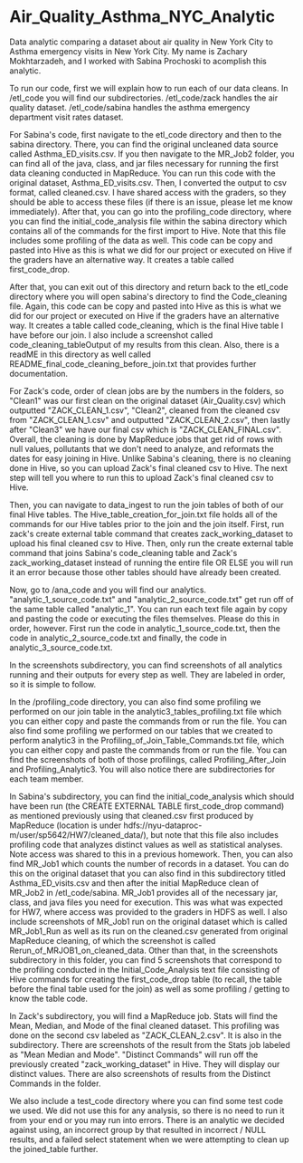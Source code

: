 # Air_Quality_Asthma_NYC_Analytic
Data analytic comparing a dataset about air quality in New York City to Asthma emergency visits in New York City. My name is Zachary Mokhtarzadeh, and I worked with Sabina Prochoski to acomplish this analytic.

To run our code, first we will explain how to run each of our data cleans. In /etl_code you will find our subdirectories. /etl_code/zack handles the air quality dataset. /etl_code/sabina handles the asthma emergency department visit rates dataset.

For Sabina's code, first navigate to the etl_code directory and then to the sabina directory. There, you can find the original uncleaned data source called Asthma_ED_visits.csv. If you then navigate to the MR_Job2 folder, you can find all of the java, class, and jar files necessary for running the first data cleaning conducted in MapReduce. You can run this code with the original dataset, Asthma_ED_visits.csv. Then, I converted the output to csv format, called cleaned.csv. I have shared access with the graders, so they should be able to access these files (if there is an issue, please let me know immediately). After that, you can go into the profiling_code directory, where you can find the initial_code_analysis file within the sabina directory which contains all of the commands for the first import to Hive. Note that this file includes some profiling of the data as well. This code can be copy and pasted into Hive as this is what we did for our project or executed on Hive if the graders have an alternative way. It creates a table called first_code_drop. 
     
After that, you can exit out of this directory and return back to the etl_code directory where you will open sabina's directory to find the Code_cleaning file. Again, this code can be copy and pasted into Hive as this is what we did for our project or executed on Hive if the graders have an alternative way. It creates a table called code_cleaning, which is the final Hive table I have before our join. I also include a screenshot called code_cleaning_tableOutput of my results from this clean. Also, there is a readME in this directory as well called README_final_code_cleaning_before_join.txt that provides further documentation.
     
For Zack's code, order of clean jobs are by the numbers in the folders, so "Clean1" was our first clean on the original dataset (Air_Quality.csv) which outputted "ZACK_CLEAN_1.csv", "Clean2", cleaned from the cleaned csv from "ZACK_CLEAN_1.csv" and outputted "ZACK_CLEAN_2.csv", then lastly after "Clean3" we have our final csv which is "ZACK_CLEAN_FINAL.csv". Overall, the cleaning is done by MapReduce jobs that get rid of rows with null values, pollutants that we don't need to analyze, and reformats the dates for easy joining in Hive. Unlike Sabina's cleaning, there is no cleaning done in Hive, so you can upload Zack's final cleaned csv to Hive. The next step will tell you where to run this to upload Zack's final cleaned csv to Hive. 

Then, you can navigate to data_ingest to run the join tables of both of our final Hive tables. The Hive_table_creation_for_join.txt file holds all of the commands for our Hive tables prior to the join and the join itself. First, run zack's create external table command that creates zack_working_dataset to upload his final cleaned csv to Hive. Then, only run the create external table command that joins Sabina's code_cleaning table and Zack's zack_working_dataset instead of running the entire file OR ELSE you will run it an error because those other tables should have already been created.

Now, go to /ana_code and you will find our analytics. "analytic_1_source_code.txt" and "analytic_2_source_code.txt" get run off of the same table called "analytic_1". You can run each text file again by copy and pasting the code or executing the files themselves. Please do this in order, however. First run the code in analytic_1_source_code.txt, then the code in analytic_2_source_code.txt and finally, the code in analytic_3_source_code.txt.

In the screenshots subdirectory, you can find screenshots of all analytics running and their outputs for every step as well. They are labeled in order, so it is simple to follow.

In the /profiling_code directory, you can also find some profiling we performed on our join table in the analytic3_tables_profiling.txt file which you can either copy and paste the commands from or run the file. You can also find some profiling we performed on our tables that we created to perform analytic3 in the Profiling_of_Join_Table_Commands.txt file, which you can either copy and paste the commands from or run the file. You can find the screenshots of both of those profilings, called Profiling_After_Join and Profiling_Analytic3. You will also notice there are subdirectories for each team member.
     
In Sabina's subdirectory, you can find the initial_code_analysis which should have been run (the CREATE EXTERNAL TABLE first_code_drop command) as mentioned previously using that cleaned.csv first produced by MapReduce (location is under hdfs://nyu-dataproc-m/user/sp5642/HW7/cleaned_data/), but note that this file also includes profiling code that analyzes distinct values as well as statistical analyses. Note access was shared to this in a previous homework. Then, you can also find MR_Job1 which counts the number of records in a dataset. You can do this on the original dataset that you can also find in this subdirectory titled Asthma_ED_visits.csv and then after the initial MapReduce clean of MR_Job2 in /etl_code/sabina. MR_Job1 provides all of the necessary jar, class, and java files you need for execution. This was what was expected for HW7, where access was provided to the graders in HDFS as well. I also include screenshots of MR_Job1 run on the original dataset which is called MR_Job1_Run as well as its run on the cleaned.csv generated from original MapReduce cleaning, of which the screenshot is called Rerun_of_MRJOB1_on_cleaned_data. Other than that, in the screenshots subdirectory in this folder, you can find 5 screenshots that correspond to the profiling conducted in the Initial_Code_Analysis text file consisting of Hive commands for creating the first_code_drop table (to recall, the table before the final table used for the join) as well as some profiling / getting to know the table code.
     
In Zack's subdirectory, you will find a MapReduce job. Stats will find the Mean, Median, and Mode of the final cleaned dataset. This profiling was done on the second csv labeled as "ZACK_CLEAN_2.csv". It is also in the subdirectory. There are screenshots of the result from the Stats job labeled as "Mean Median and Mode". "Distinct Commands" will run off the previously created "zack_working_dataset" in Hive. They will display our distinct values. There are also screenshots of results from the Distinct Commands in the folder.

We also include a test_code directory where you can find some test code we used. We did not use this for any analysis, so there is no need to run it from your end or you may run into errors. There is an analytic we decided against using, an incorrect group by that resulted in incorrect / NULL results, and a failed select statement when we were attempting to clean up the joined_table further. 
